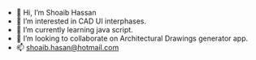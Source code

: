 - 👋 Hi, I’m Shoaib Hassan
- 👀 I’m interested in CAD UI interphases.
- 🌱 I’m currently learning java script.
- 💞️ I’m looking to collaborate on Architectural Drawings generator app.
- 📫 shoaib.hasan@hotmail.com

<!---
Alphaknight00/Alphaknight00 is a ✨ special ✨ repository because its `README.md` (this file) appears on your GitHub profile.
You can click the Preview link to take a look at your changes.
--->
